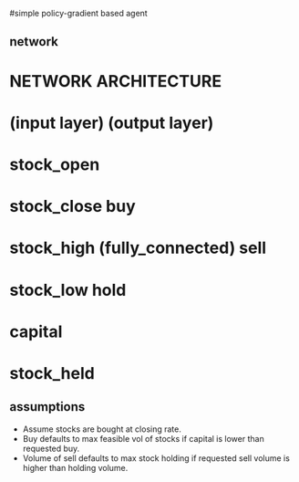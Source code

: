 #simple policy-gradient based agent


## network
#   NETWORK ARCHITECTURE
#   (input layer)                         (output layer)
#
#   stock_open
#   stock_close                             buy
#   stock_high      (fully_connected)       sell
#   stock_low                               hold
#   capital
#   stock_held


## assumptions
* Assume stocks are bought at closing rate.
* Buy defaults to max feasible vol of stocks if capital is lower than requested buy.
* Volume of sell defaults to max stock holding if requested sell volume is higher than holding volume.
